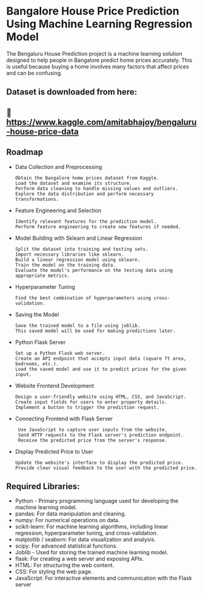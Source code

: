 
# Bangalore House Price Prediction Using Machine Learning Regression Model

The Bengaluru House Prediction project is a machine learning solution designed to help people in Bangalore predict home prices accurately. This is useful because buying a home involves many factors that affect prices and can be confusing.

## Dataset is downloaded from here:
## 🔗  https://www.kaggle.com/amitabhajoy/bengaluru-house-price-data



## Roadmap

- Data Collection and Preprocessing

      Obtain the Bangalore home prices dataset from Kaggle.
      Load the dataset and examine its structure.
      Perform data cleaning to handle missing values and outliers.
      Explore the data distribution and perform necessary transformations.

-  Feature Engineering and Selection

       Identify relevant features for the prediction model.
       Perform feature engineering to create new features if needed.
      
- Model Building with Sklearn and Linear Regression

      Split the dataset into training and testing sets.
      Import necessary libraries like sklearn.
      Build a linear regression model using sklearn.
      Train the model on the training data.
      Evaluate the model's performance on the testing data using appropriate metrics.

- Hyperparameter Tuning 



      Find the best combination of hyperparameters using cross-validation.
- Saving the Model

      Save the trained model to a file using joblib.
      This saved model will be used for making predictions later.
- Python Flask Server

      Set up a Python Flask web server.
      Create an API endpoint that accepts input data (square ft area, bedrooms, etc.).
      Load the saved model and use it to predict prices for the given input.
- Website Frontend Development

      Design a user-friendly website using HTML, CSS, and JavaScript.
      Create input fields for users to enter property details.
      Implement a button to trigger the prediction request.
- Connecting Frontend with Flask Server

       Use JavaScript to capture user inputs from the website.
       Send HTTP requests to the Flask server's prediction endpoint.
       Receive the predicted price from the server's response.
- Display Predicted Price to User

      Update the website's interface to display the predicted price.
      Provide clear visual feedback to the user with the predicted price.

## Required Libraries:
- Python - Primary programming language used for developing the machine learning model.
- pandas: For data manipulation and cleaning.
- numpy: For numerical operations on data.
- scikit-learn: For machine learning algorithms, including linear regression, hyperparameter tuning, and cross-validation.
- matplotlib / seaborn: For data visualization and analysis.
- scipy: For advanced statistical functions.
- Joblib - Used for storing the trained machine learning model.
- flask: For creating a web server and exposing APIs.
- HTML: For structuring the web content.
- CSS: For styling the web page.
- JavaScript: For interactive elements and communication with the Flask server
